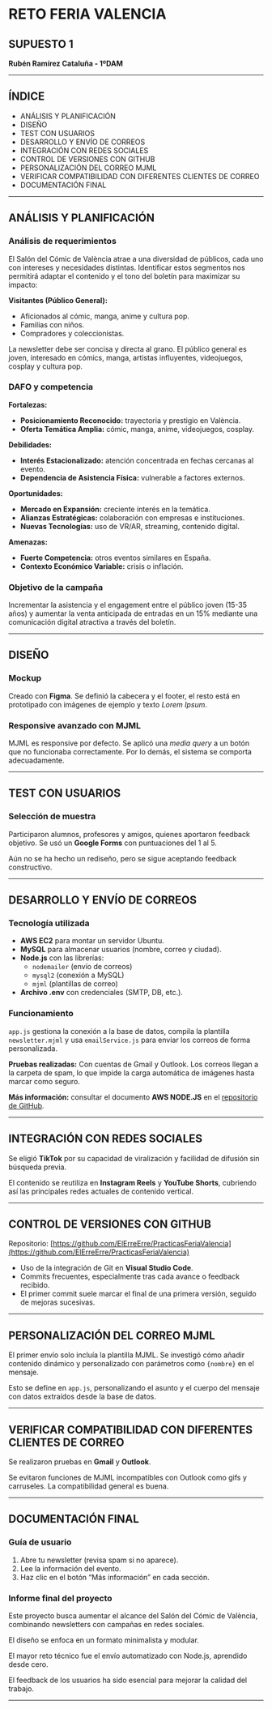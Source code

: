 # RETO FERIA VALENCIA

## SUPUESTO 1

**Rubén Ramírez Cataluña - 1ºDAM**

---

## ÍNDICE

- ANÁLISIS Y PLANIFICACIÓN
- DISEÑO
- TEST CON USUARIOS
- DESARROLLO Y ENVÍO DE CORREOS
- INTEGRACIÓN CON REDES SOCIALES
- CONTROL DE VERSIONES CON GITHUB
- PERSONALIZACIÓN DEL CORREO MJML
- VERIFICAR COMPATIBILIDAD CON DIFERENTES CLIENTES DE CORREO
- DOCUMENTACIÓN FINAL

---

## ANÁLISIS Y PLANIFICACIÓN

### Análisis de requerimientos

El Salón del Cómic de València atrae a una diversidad de públicos, cada uno con intereses y necesidades distintas. Identificar estos segmentos nos permitirá adaptar el contenido y el tono del boletín para maximizar su impacto:

**Visitantes (Público General):**

- Aficionados al cómic, manga, anime y cultura pop.
- Familias con niños.
- Compradores y coleccionistas.

La newsletter debe ser concisa y directa al grano. El público general es joven, interesado en cómics, manga, artistas influyentes, videojuegos, cosplay y cultura pop.

### DAFO y competencia

**Fortalezas:**

- **Posicionamiento Reconocido:** trayectoria y prestigio en València.
- **Oferta Temática Amplia:** cómic, manga, anime, videojuegos, cosplay.

**Debilidades:**

- **Interés Estacionalizado:** atención concentrada en fechas cercanas al evento.
- **Dependencia de Asistencia Física:** vulnerable a factores externos.

**Oportunidades:**

- **Mercado en Expansión:** creciente interés en la temática.
- **Alianzas Estratégicas:** colaboración con empresas e instituciones.
- **Nuevas Tecnologías:** uso de VR/AR, streaming, contenido digital.

**Amenazas:**

- **Fuerte Competencia:** otros eventos similares en España.
- **Contexto Económico Variable:** crisis o inflación.

### Objetivo de la campaña

Incrementar la asistencia y el engagement entre el público joven (15-35 años) y aumentar la venta anticipada de entradas en un 15% mediante una comunicación digital atractiva a través del boletín.

---

## DISEÑO

### Mockup

Creado con **Figma**. Se definió la cabecera y el footer, el resto está en prototipado con imágenes de ejemplo y texto *Lorem Ipsum*.

### Responsive avanzado con MJML

MJML es responsive por defecto. Se aplicó una *media query* a un botón que no funcionaba correctamente. Por lo demás, el sistema se comporta adecuadamente.

---

## TEST CON USUARIOS

### Selección de muestra

Participaron alumnos, profesores y amigos, quienes aportaron feedback objetivo. Se usó un **Google Forms** con puntuaciones del 1 al 5.

Aún no se ha hecho un rediseño, pero se sigue aceptando feedback constructivo.

---

## DESARROLLO Y ENVÍO DE CORREOS

### Tecnología utilizada

- **AWS EC2** para montar un servidor Ubuntu.
- **MySQL** para almacenar usuarios (nombre, correo y ciudad).
- **Node.js** con las librerías:
  - `nodemailer` (envío de correos)
  - `mysql2` (conexión a MySQL)
  - `mjml` (plantillas de correo)
- **Archivo .env** con credenciales (SMTP, DB, etc.).

### Funcionamiento

`app.js` gestiona la conexión a la base de datos, compila la plantilla `newsletter.mjml` y usa `emailService.js` para enviar los correos de forma personalizada.

**Pruebas realizadas:** Con cuentas de Gmail y Outlook. Los correos llegan a la carpeta de spam, lo que impide la carga automática de imágenes hasta marcar como seguro.

**Más información:** consultar el documento **AWS NODE.JS** en el [repositorio de GitHub](https://github.com/ElErreErre/PracticasFeriaValencia).

---

## INTEGRACIÓN CON REDES SOCIALES

Se eligió **TikTok** por su capacidad de viralización y facilidad de difusión sin búsqueda previa.

El contenido se reutiliza en **Instagram Reels** y **YouTube Shorts**, cubriendo así las principales redes actuales de contenido vertical.

---

## CONTROL DE VERSIONES CON GITHUB

Repositorio: [https://github.com/ElErreErre/PracticasFeriaValencia](https://github.com/ElErreErre/PracticasFeriaValencia)

- Uso de la integración de Git en **Visual Studio Code**.
- Commits frecuentes, especialmente tras cada avance o feedback recibido.
- El primer commit suele marcar el final de una primera versión, seguido de mejoras sucesivas.

---

## PERSONALIZACIÓN DEL CORREO MJML

El primer envío solo incluía la plantilla MJML. Se investigó cómo añadir contenido dinámico y personalizado con parámetros como `{nombre}` en el mensaje.

Esto se define en `app.js`, personalizando el asunto y el cuerpo del mensaje con datos extraídos desde la base de datos.

---

## VERIFICAR COMPATIBILIDAD CON DIFERENTES CLIENTES DE CORREO

Se realizaron pruebas en **Gmail** y **Outlook**.

Se evitaron funciones de MJML incompatibles con Outlook como gifs y carruseles. La compatibilidad general es buena.

---

## DOCUMENTACIÓN FINAL

### Guía de usuario

1. Abre tu newsletter (revisa spam si no aparece).
2. Lee la información del evento.
3. Haz clic en el botón “Más información” en cada sección.

### Informe final del proyecto

Este proyecto busca aumentar el alcance del Salón del Cómic de València, combinando newsletters con campañas en redes sociales.

El diseño se enfoca en un formato minimalista y modular.

El mayor reto técnico fue el envío automatizado con Node.js, aprendido desde cero.

El feedback de los usuarios ha sido esencial para mejorar la calidad del trabajo.

---
